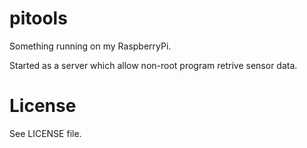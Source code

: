 # pitools

Something running on my RaspberryPi.

Started as a server which allow non-root program retrive sensor data.

# License

See LICENSE file.
